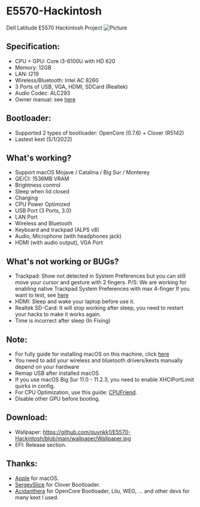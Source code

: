 # E5570-Hackintosh
Dell Latitude E5570 Hackintosh Project
![Picture](https://github.com/quynkk1/E5570-Hackintosh/blob/main/wallpaper/screenshot.png)

## Specification:
- CPU + GPU: Core i3-6100U with HD 620
- Memory: 12GB
- LAN: I219
- Wireless/Bluetooth: Intel AC 8260
- 3 Ports of USB, VGA, HDMI, SDCard (Realtek)
- Audio Codec: ALC293
- Owner manual: see [here](https://www.dell.com/support/manuals/en-vn/latitude-e5570-laptop/latitudee5570_pub/technical-specifications?guid=guid-0a7316e6-829d-4032-a895-78f2e17a2b7f&lang=en-us)

## Bootloader:
- Supported 2 types of bootloader: OpenCore (0.7.6) + Clover (R5142)
- Lastest kext (5/1/2022)

## What's working?
- Support macOS Mojave / Catalina / Big Sur / Monterey
- QE/CI: 1536MB VRAM
- Brightness control
- Sleep when lid closed
- Charging
- CPU Power Optimized
- USB Port (3 Ports, 3.0)
- LAN Port
- Wireless and Bluetooth
- Keyboard and trackpad (ALPS v8)
- Audio, Microphone (with headphones jack)
- HDMI (with audio output), VGA Port

## What's not working or BUGs?
- Trackpad: Show not detected in System Preferences but you can still move your cursor and gesture with 2 fingers.
P/S: We are working for enabling native Trackpad System Preferences with max 4-finger
If you want to test, see [here](https://github.com/SkyrilHD/VoodooPS2-ALPS/discussions)
- HDMI: Sleep and wake your laptop before use it.
- Realtek SD-Card: It will stop working after sleep, you need to restart your hacks to make it works again.
- Time is incorrect after sleep (In Fixing)

## Note:
- For fully guide for installing macOS on this machine, click [here]()
- You need to add your wireless and bluetooth drivers/kexts manually depend on your hardware
- Remap USB after installed macOS
- If you use macOS Big Sur 11.0 - 11.2.3, you need to enable XHCIPortLimit quirks in config.
- For CPU Optimization, use this guide: [CPUFriend](https://dortania.github.io/OpenCore-Post-Install/universal/pm.html#using-cpu-friend).
- Disable other GPU before booting.

## Download:
- Wallpaper: https://github.com/quynkk1/E5570-Hackintosh/blob/main/wallpaper/Wallpaper.jpg
- EFI: Release section.

## Thanks:
- [Apple](https://www.apple.com) for macOS.
- [SergeySlice](https://github.com/CloverHackyColor/CloverBootloader) for Clover Bootloader.
- [Acidanthera](https://github.com/acidanthera) for OpenCore Bootloader, Lilu, WEG, ... and other devs for many kext I used.
